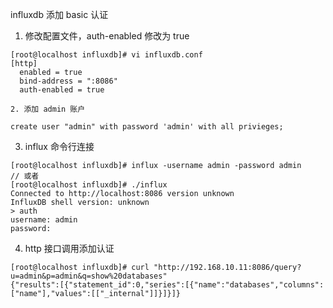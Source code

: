 influxdb 添加 basic 认证

1. 修改配置文件，auth-enabled 修改为 true

```
[root@localhost influxdb]# vi influxdb.conf
[http]
  enabled = true
  bind-address = ":8086"
  auth-enabled = true
```

	2. 添加 admin 账户

```
create user "admin" with password 'admin' with all privieges;
```

3. influx 命令行连接 

```
[root@localhost influxdb]# influx -username admin -password admin
// 或者
[root@localhost influxdb]# ./influx
Connected to http://localhost:8086 version unknown
InfluxDB shell version: unknown
> auth
username: admin
password:
```

4. http 接口调用添加认证

```
[root@localhost influxdb]# curl "http://192.168.10.11:8086/query?u=admin&p=admin&q=show%20databases"
{"results":[{"statement_id":0,"series":[{"name":"databases","columns":["name"],"values":[["_internal"]]}]}]}
```

